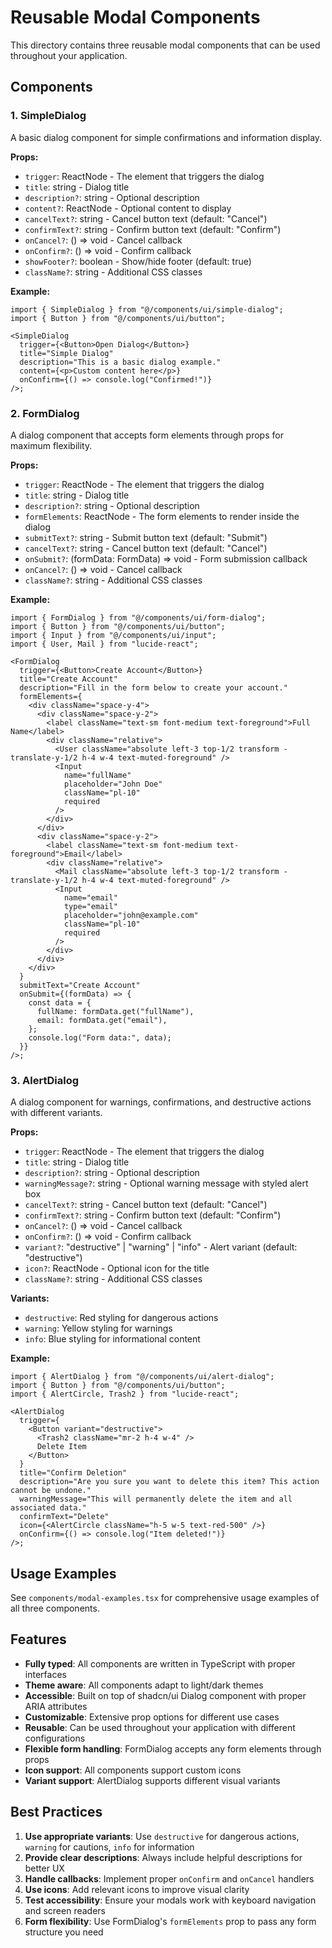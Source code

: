 # Reusable Modal Components

This directory contains three reusable modal components that can be used throughout your application.

## Components

### 1. SimpleDialog

A basic dialog component for simple confirmations and information display.

**Props:**

- `trigger`: ReactNode - The element that triggers the dialog
- `title`: string - Dialog title
- `description?`: string - Optional description
- `content?`: ReactNode - Optional content to display
- `cancelText?`: string - Cancel button text (default: "Cancel")
- `confirmText?`: string - Confirm button text (default: "Confirm")
- `onCancel?`: () => void - Cancel callback
- `onConfirm?`: () => void - Confirm callback
- `showFooter?`: boolean - Show/hide footer (default: true)
- `className?`: string - Additional CSS classes

**Example:**

```tsx
import { SimpleDialog } from "@/components/ui/simple-dialog";
import { Button } from "@/components/ui/button";

<SimpleDialog
  trigger={<Button>Open Dialog</Button>}
  title="Simple Dialog"
  description="This is a basic dialog example."
  content={<p>Custom content here</p>}
  onConfirm={() => console.log("Confirmed!")}
/>;
```

### 2. FormDialog

A dialog component that accepts form elements through props for maximum flexibility.

**Props:**

- `trigger`: ReactNode - The element that triggers the dialog
- `title`: string - Dialog title
- `description?`: string - Optional description
- `formElements`: ReactNode - The form elements to render inside the dialog
- `submitText?`: string - Submit button text (default: "Submit")
- `cancelText?`: string - Cancel button text (default: "Cancel")
- `onSubmit?`: (formData: FormData) => void - Form submission callback
- `onCancel?`: () => void - Cancel callback
- `className?`: string - Additional CSS classes

**Example:**

```tsx
import { FormDialog } from "@/components/ui/form-dialog";
import { Button } from "@/components/ui/button";
import { Input } from "@/components/ui/input";
import { User, Mail } from "lucide-react";

<FormDialog
  trigger={<Button>Create Account</Button>}
  title="Create Account"
  description="Fill in the form below to create your account."
  formElements={
    <div className="space-y-4">
      <div className="space-y-2">
        <label className="text-sm font-medium text-foreground">Full Name</label>
        <div className="relative">
          <User className="absolute left-3 top-1/2 transform -translate-y-1/2 h-4 w-4 text-muted-foreground" />
          <Input
            name="fullName"
            placeholder="John Doe"
            className="pl-10"
            required
          />
        </div>
      </div>
      <div className="space-y-2">
        <label className="text-sm font-medium text-foreground">Email</label>
        <div className="relative">
          <Mail className="absolute left-3 top-1/2 transform -translate-y-1/2 h-4 w-4 text-muted-foreground" />
          <Input
            name="email"
            type="email"
            placeholder="john@example.com"
            className="pl-10"
            required
          />
        </div>
      </div>
    </div>
  }
  submitText="Create Account"
  onSubmit={(formData) => {
    const data = {
      fullName: formData.get("fullName"),
      email: formData.get("email"),
    };
    console.log("Form data:", data);
  }}
/>;
```

### 3. AlertDialog

A dialog component for warnings, confirmations, and destructive actions with different variants.

**Props:**

- `trigger`: ReactNode - The element that triggers the dialog
- `title`: string - Dialog title
- `description?`: string - Optional description
- `warningMessage?`: string - Optional warning message with styled alert box
- `cancelText?`: string - Cancel button text (default: "Cancel")
- `confirmText?`: string - Confirm button text (default: "Confirm")
- `onCancel?`: () => void - Cancel callback
- `onConfirm?`: () => void - Confirm callback
- `variant?`: "destructive" | "warning" | "info" - Alert variant (default: "destructive")
- `icon?`: ReactNode - Optional icon for the title
- `className?`: string - Additional CSS classes

**Variants:**

- `destructive`: Red styling for dangerous actions
- `warning`: Yellow styling for warnings
- `info`: Blue styling for informational content

**Example:**

```tsx
import { AlertDialog } from "@/components/ui/alert-dialog";
import { Button } from "@/components/ui/button";
import { AlertCircle, Trash2 } from "lucide-react";

<AlertDialog
  trigger={
    <Button variant="destructive">
      <Trash2 className="mr-2 h-4 w-4" />
      Delete Item
    </Button>
  }
  title="Confirm Deletion"
  description="Are you sure you want to delete this item? This action cannot be undone."
  warningMessage="This will permanently delete the item and all associated data."
  confirmText="Delete"
  icon={<AlertCircle className="h-5 w-5 text-red-500" />}
  onConfirm={() => console.log("Item deleted!")}
/>;
```

## Usage Examples

See `components/modal-examples.tsx` for comprehensive usage examples of all three components.

## Features

- **Fully typed**: All components are written in TypeScript with proper interfaces
- **Theme aware**: All components adapt to light/dark themes
- **Accessible**: Built on top of shadcn/ui Dialog component with proper ARIA attributes
- **Customizable**: Extensive prop options for different use cases
- **Reusable**: Can be used throughout your application with different configurations
- **Flexible form handling**: FormDialog accepts any form elements through props
- **Icon support**: All components support custom icons
- **Variant support**: AlertDialog supports different visual variants

## Best Practices

1. **Use appropriate variants**: Use `destructive` for dangerous actions, `warning` for cautions, `info` for information
2. **Provide clear descriptions**: Always include helpful descriptions for better UX
3. **Handle callbacks**: Implement proper `onConfirm` and `onCancel` handlers
4. **Use icons**: Add relevant icons to improve visual clarity
5. **Test accessibility**: Ensure your modals work with keyboard navigation and screen readers
6. **Form flexibility**: Use FormDialog's `formElements` prop to pass any form structure you need
